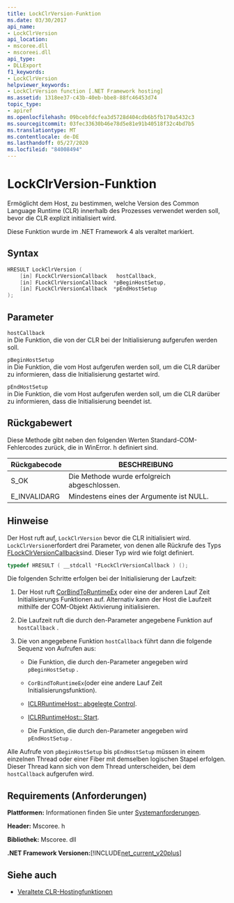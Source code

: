 ```yaml
---
title: LockClrVersion-Funktion
ms.date: 03/30/2017
api_name:
- LockClrVersion
api_location:
- mscoree.dll
- mscoreei.dll
api_type:
- DLLExport
f1_keywords:
- LockClrVersion
helpviewer_keywords:
- LockClrVersion function [.NET Framework hosting]
ms.assetid: 1318ee37-c43b-40eb-bbe8-88fc46453d74
topic_type:
- apiref
ms.openlocfilehash: 09bcebfdcfea3d5728d404cdb6b5fb170a5432c3
ms.sourcegitcommit: 03fec33630b46e78d5e81e91b40518f32c4bd7b5
ms.translationtype: MT
ms.contentlocale: de-DE
ms.lasthandoff: 05/27/2020
ms.locfileid: "84008494"
---
```

# <a name="lockclrversion-function"></a>LockClrVersion-Funktion
Ermöglicht dem Host, zu bestimmen, welche Version des Common Language Runtime (CLR) innerhalb des Prozesses verwendet werden soll, bevor die CLR explizit initialisiert wird.  
  
 Diese Funktion wurde im .NET Framework 4 als veraltet markiert.  
  
## <a name="syntax"></a>Syntax  
  
```cpp  
HRESULT LockClrVersion (  
    [in] FLockClrVersionCallback   hostCallback,  
    [in] FLockClrVersionCallback  *pBeginHostSetup,  
    [in] FLockClrVersionCallback  *pEndHostSetup  
);  
```  
  
## <a name="parameters"></a>Parameter  
 `hostCallback`  
 in Die Funktion, die von der CLR bei der Initialisierung aufgerufen werden soll.  
  
 `pBeginHostSetup`  
 in Die Funktion, die vom Host aufgerufen werden soll, um die CLR darüber zu informieren, dass die Initialisierung gestartet wird.  
  
 `pEndHostSetup`  
 in Die Funktion, die vom Host aufgerufen werden soll, um die CLR darüber zu informieren, dass die Initialisierung beendet ist.  
  
## <a name="return-value"></a>Rückgabewert  
 Diese Methode gibt neben den folgenden Werten Standard-COM-Fehlercodes zurück, die in WinError. h definiert sind.  
  
|Rückgabecode|BESCHREIBUNG|  
|-----------------|-----------------|  
|S_OK|Die Methode wurde erfolgreich abgeschlossen.|  
|E_INVALIDARG|Mindestens eines der Argumente ist NULL.|  
  
## <a name="remarks"></a>Hinweise  
 Der Host ruft auf, `LockClrVersion` bevor die CLR initialisiert wird. `LockClrVersion`erfordert drei Parameter, von denen alle Rückrufe des Typs [FLockClrVersionCallback](flockclrversioncallback-function-pointer.md)sind. Dieser Typ wird wie folgt definiert.  
  
```cpp  
typedef HRESULT ( __stdcall *FLockClrVersionCallback ) ();  
```  
  
 Die folgenden Schritte erfolgen bei der Initialisierung der Laufzeit:  
  
1. Der Host ruft [CorBindToRuntimeEx](corbindtoruntimeex-function.md) oder eine der anderen Lauf Zeit Initialisierungs Funktionen auf. Alternativ kann der Host die Laufzeit mithilfe der COM-Objekt Aktivierung initialisieren.  
  
2. Die Laufzeit ruft die durch den-Parameter angegebene Funktion auf `hostCallback` .  
  
3. Die von angegebene Funktion `hostCallback` führt dann die folgende Sequenz von Aufrufen aus:  
  
    - Die Funktion, die durch den-Parameter angegeben wird `pBeginHostSetup` .  
  
    - `CorBindToRuntimeEx`(oder eine andere Lauf Zeit Initialisierungsfunktion).  
  
    - [ICLRRuntimeHost:: abgelegte Control](iclrruntimehost-sethostcontrol-method.md).  
  
    - [ICLRRuntimeHost:: Start](iclrruntimehost-start-method.md).  
  
    - Die Funktion, die durch den-Parameter angegeben wird `pEndHostSetup` .  
  
 Alle Aufrufe von `pBeginHostSetup` bis `pEndHostSetup` müssen in einem einzelnen Thread oder einer Fiber mit demselben logischen Stapel erfolgen. Dieser Thread kann sich von dem Thread unterscheiden, bei dem `hostCallback` aufgerufen wird.  
  
## <a name="requirements"></a>Requirements (Anforderungen)  
 **Plattformen:** Informationen finden Sie unter [Systemanforderungen](../../get-started/system-requirements.md).  
  
 **Header:** Mscoree. h  
  
 **Bibliothek:** Mscoree. dll  
  
 **.NET Framework Versionen:**[!INCLUDE[net_current_v20plus](../../../../includes/net-current-v20plus-md.md)]  
  
## <a name="see-also"></a>Siehe auch

- [Veraltete CLR-Hostingfunktionen](deprecated-clr-hosting-functions.md)
